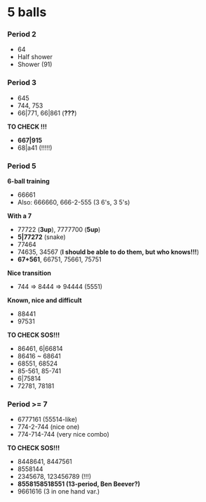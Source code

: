 # 5 balls

### Period 2

- 64
- Half shower
- Shower (91)

### Period 3

- 645
- 744, 753
- 66|771, 66|861 (**???**)

**TO CHECK !!!**
- **667|915**
- 68|a41 (!!!!!)

### Period 5

**6-ball training**  
- 66661
- Also: 666660, 666-2-555 (3 6's, 3 5's)

**With a 7**  
- 77722 (**3up**), 7777700 (**5up**)                                            
- **5|77272** (snake)
- 77464
- 74635, 34567 (**I should be able to do them, but who knows!!!**)
- **67+561**, 66751, 75661, 75751

**Nice transition**  
- 744 => 8444 => 94444 (5551)

**Known, nice and difficult**  
- 88441
- 97531

**TO CHECK SOS!!!**  
- 86461, 6|66814
- 86416 ~ 68641
- 68551, 68524
- 85-561, 85-741
- 6|75814
- 72781, 78181

### Period >= 7
                                                                                
- 6777161 (55514-like)                           
- 774-2-744 (nice one)                                                          
- 774-714-744 (very nice combo)                                                 

**TO CHECK SOS!!!**  
- 8448641, 8447561
- 8558144
- 2345678, 123456789 (!!!)
- **8558158518551 (13-period, Ben Beever?)**
- 9661616 (3 in one hand var.)

